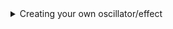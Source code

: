 <details> <summary> Creating your own oscillator/effect </summary>

This is more complicated especially when you're operating on Windows as me. 

# STEP 0 - MSYS
For start let's install [MSYS2](https://www.msys2.org/) 

Open the link and follow the instructions from the site. 

# STEP 1 - Clone repo
Open Git Bash and navigate to home folder of msys installation. 
```
cd c:/msys64
```
Then clone repo.
```
git clone https://github.com/korginc/logue-sdk.git
```
# STEP 3 - Initialize and update modules 

Navigate into cloned repo folder 

``` 
cd logue-sdk
```
and initialize it by running the command 
```
git submodule update --init
```
# STEP 4 GNU Compiler Collection
Open Mintty (MSYS) <img src = mintty>
run 
```
pacman -S unzip
```
Navigate to gcc folder in cloned repo 
```
cd logue-sdk/tools/gcc
```
and run command 
```
./get_gcc_msys.sh
```
# STEP 5 GNU Make 
It will allow to create a .prlgunit file that we will transfer into our little synth. 
```
pacman -S make
```

# STEP 6 Info-Zip 
Mintty provides Info-zip 3.0
```
pacman -S zip
```

*We could also install the Logue CLI but we're using Librarian so no need. *

# STEP 7 Prepared package 
Since I am following the instructions from Korg site 

I will help myself with already prepared package by guys from DOTEC-AUDIO

1. Download [bitcrusher effect](https://www.korg.com/us/support/download/others/0/832/4743/) 
2. Unzip folder
3. Copy it to logue-sdk/platform/nutekt-digital
